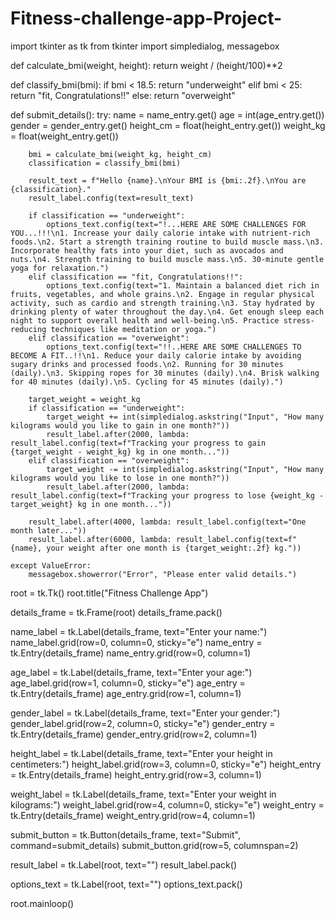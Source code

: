 # Fitness-challenge-app-Project-
import tkinter as tk
from tkinter import simpledialog, messagebox

def calculate_bmi(weight, height):
    return weight / (height/100)**2

def classify_bmi(bmi):
    if bmi < 18.5:
        return "underweight"
    elif bmi < 25:
        return "fit, Congratulations!!"
    else:
        return "overweight"

def submit_details():
    try:
        name = name_entry.get()
        age = int(age_entry.get())
        gender = gender_entry.get()
        height_cm = float(height_entry.get())
        weight_kg = float(weight_entry.get())
        
        bmi = calculate_bmi(weight_kg, height_cm)
        classification = classify_bmi(bmi)
        
        result_text = f"Hello {name}.\nYour BMI is {bmi:.2f}.\nYou are {classification}."
        result_label.config(text=result_text)
        
        if classification == "underweight":
            options_text.config(text="!...HERE ARE SOME CHALLENGES FOR YOU...!!!\n1. Increase your daily calorie intake with nutrient-rich foods.\n2. Start a strength training routine to build muscle mass.\n3. Incorporate healthy fats into your diet, such as avocados and nuts.\n4. Strength training to build muscle mass.\n5. 30-minute gentle yoga for relaxation.")
        elif classification == "fit, Congratulations!!":
            options_text.config(text="1. Maintain a balanced diet rich in fruits, vegetables, and whole grains.\n2. Engage in regular physical activity, such as cardio and strength training.\n3. Stay hydrated by drinking plenty of water throughout the day.\n4. Get enough sleep each night to support overall health and well-being.\n5. Practice stress-reducing techniques like meditation or yoga.")
        elif classification == "overweight":
            options_text.config(text="!!..HERE ARE SOME CHALLENGES TO BECOME A FIT..!!\n1. Reduce your daily calorie intake by avoiding sugary drinks and processed foods.\n2. Running for 30 minutes (daily).\n3. Skipping ropes for 30 minutes (daily).\n4. Brisk walking for 40 minutes (daily).\n5. Cycling for 45 minutes (daily).")
            
        target_weight = weight_kg
        if classification == "underweight":
            target_weight += int(simpledialog.askstring("Input", "How many kilograms would you like to gain in one month?"))
            result_label.after(2000, lambda: result_label.config(text=f"Tracking your progress to gain {target_weight - weight_kg} kg in one month..."))
        elif classification == "overweight":
            target_weight -= int(simpledialog.askstring("Input", "How many kilograms would you like to lose in one month?"))
            result_label.after(2000, lambda: result_label.config(text=f"Tracking your progress to lose {weight_kg - target_weight} kg in one month..."))
        
        result_label.after(4000, lambda: result_label.config(text="One month later..."))
        result_label.after(6000, lambda: result_label.config(text=f"{name}, your weight after one month is {target_weight:.2f} kg."))

    except ValueError:
        messagebox.showerror("Error", "Please enter valid details.")

root = tk.Tk()
root.title("Fitness Challenge App")

details_frame = tk.Frame(root)
details_frame.pack()

name_label = tk.Label(details_frame, text="Enter your name:")
name_label.grid(row=0, column=0, sticky="e")
name_entry = tk.Entry(details_frame)
name_entry.grid(row=0, column=1)

age_label = tk.Label(details_frame, text="Enter your age:")
age_label.grid(row=1, column=0, sticky="e")
age_entry = tk.Entry(details_frame)
age_entry.grid(row=1, column=1)

gender_label = tk.Label(details_frame, text="Enter your gender:")
gender_label.grid(row=2, column=0, sticky="e")
gender_entry = tk.Entry(details_frame)
gender_entry.grid(row=2, column=1)

height_label = tk.Label(details_frame, text="Enter your height in centimeters:")
height_label.grid(row=3, column=0, sticky="e")
height_entry = tk.Entry(details_frame)
height_entry.grid(row=3, column=1)

weight_label = tk.Label(details_frame, text="Enter your weight in kilograms:")
weight_label.grid(row=4, column=0, sticky="e")
weight_entry = tk.Entry(details_frame)
weight_entry.grid(row=4, column=1)

submit_button = tk.Button(details_frame, text="Submit", command=submit_details)
submit_button.grid(row=5, columnspan=2)

result_label = tk.Label(root, text="")
result_label.pack()

options_text = tk.Label(root, text="")
options_text.pack()

root.mainloop()
